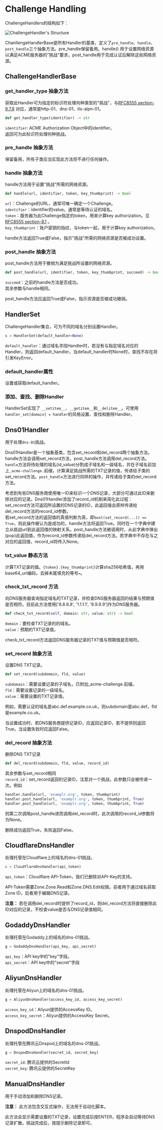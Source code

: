 # Challenge Handling

ChallengeHandlers的结构如下：

![ChallengeHandler's Structure](ChallengeHandler.drawio.svg)

ChanllengeHandlerBase是所有Handler的基类，定义了`pre_handle`、`handle`、`post_handle`三个抽象方法。pre_handle保留备用。handle()
用于设置网络资源以满足ACME服务器的"挑战"要求，post_handle用于完成认证后解除这些网络资源。

## ChallengeHandlerBase

### get_handler_type 抽象方法

获取此Handler可为指定的标识符处理何种类型的"挑战"，与[RFC8555 section-9.7.8](https://datatracker.ietf.org/doc/html/rfc8555#section-9.7.8)
对应，通常是http-01、dns-01、tls-alpn-01。

```python
def get_handler_type(identifier) -> str
```

`identifier`: ACME Authorization Object中的identifier。<br>
返回可为此标识符处理何种挑战。

### pre_handle 抽象方法

保留备用，所有子类应当实现此方法但不进行任何操作。

### handle 抽象方法

handle方法用于设置"挑战"所需的网络资源。

```python
def handle(url, identifier, token, key_thumbprint) -> bool
```

`url`：Challenge的URL，通常可唯一确定一个Challenge。<br>
`identifier`：identifier的value。通常是等待认证的域名。<br>
`token`：服务器为此Challenge指定的token，用来计算key authorization。见[RFC8555 section-8.1](https://datatracker.ietf.org/doc/html/rfc8555#section-8.1) 。<br>
`key_thumbprint`：账户密钥的指纹，与token一起，用于计算key authorization。

handle方法返回True或False，指示"挑战"所需的网络资源是否被成功设置。

### post_handle 抽象方法

post_handle方法用于撤销为满足挑战所设置的网络资源。

```python
def post_handle(url, identifier, token, key_thumbprint, succeed) -> bool
```

`succeed`：之前的handle方法是否成功。<br>
其余参数与handle相同。

post_handle方法应返回True或False，指示资源是否被成功撤销。

## HandlerSet

ChallengeHandler集合，可为不同的域名分别设置Handler。

```python
s = HandlerSet(default_handler=None)
```

`default_handler`：通过域名寻找Handler时，若没有与指定域名对应的Handler，则返回default_handler，当default_handler时None时，查找不存在将引发KeyError。

### default_handler属性

设置或获取default_handler。

### 添加、查找、删除Handler

HandlerSet实现了 `__setitem__`、`__getitem__`和`__delitem__`。可使用`handler_set[domain] = handler`的风格设置、查找和删除Handler。

## Dns01Handler

用于处理`dns-01`挑战。

Dns01Handler是一个抽象基类，包含set_record和del_record两个抽象方法。handle方法会调用set_record方法，post_handle方法调用del_record方法。<br>
`handle`方法将待处理的域名(id_value)分割成子域名和一级域名，并在子域名前加上`_acme-challenge.`前缀，计算满足挑战所需的TXT记录的值，传递给子类的set_record方法。`post_handle`方法进行同样的操作，并传递给子类的del_record方法。

考虑到有些DNS服务商使用唯一ID来标识一个DNS记录，大部分可通过此ID来删除对应的记录。Dns01Handler添加了record_id机制来简化此过程：<br>
set_record方法可返回所设置的DNS记录的ID，此返回值会原样传递给del_record方法的record_id参数。<br>
若set_record方法的返回值的真值判断为真，即`bool(set_record(...)) == True`，则此操作被认为是成功的，handle方法将返回True。同时在一个字典中建立从挑战url到此返回值的映射关系。post_handle方法被调用时，从此字典中弹出(pop)此返回值，作为record_id参数传递给del_record方法。若字典中不存在与之对应的返回值，record_id将传入None。

### txt_value 静态方法

计算TXT记录的值。`{token}.{key_thumbprint}`计算sha256哈希值，再用base64_url编码，去掉末尾填充的等号`=`。

### check_txt_record 方法

向DNS服务器查询指定域名的TXT记录，并检查DNS服务器返回的结果与预期值是否相符。目前此方法使用['8.8.8.8', '1.1.1.1', '9.9.9.9']作为DNS服务器。

```python
def check_txt_record(self, domain: str, value: str) -> bool
```

`domain`：要检查TXT记录的的域名。<br>
`value`：预期的TXT记录值。

check_txt_record方法返回DNS服务器记录的TXT值与预期值是否相符。

### set_record 抽象方法

设置DNS TXT记录。

```python
def set_record(subdomain, fld, value)
```

`subdomain`：需要设置记录的子域名，已附加_acme-challenge.前缀。<br>
`fld`：需要设置记录的一级域名。<br>
`value`：需要设置的TXT记录值。

例如，需要认证的域名是abc.def.example.co.uk，则subdomain是abc.def，fld是example.co.uk。

当设置成功时，若DNS服务商提供记录ID，应返回记录ID，若不提供则返回True。当设置失败时应返回False。

### del_record 抽象方法

删除DNS TXT记录

```python
def del_record(subdomain, fld, value, record_id)
```

其余参数与set_record相同<br>
`record_id`：set_record返回的记录ID，注意对一个挑战，此参数只会被传递一次。例如<br>

```python
handler.handle(url, 'examplr.org', token, thumbprint)
handler.post_handle(url, 'examplr.org', token, thumbprint, True)
handler.post_handle(url, 'examplr.org', token, thumbprint, True)
```

则第二次调用post_handle进而调用del_record时，此次调用的record_id参数将为None。

删除成功返回True，失败返回False。

## CloudflareDnsHandler

处理托管在Cloudflare上的域名的dns-01挑战。

```python
c = CloudflareDnsHandler(api_token)
```

`api_token`：Cloudflare API-Token，我们已删除对API-Key的支持。

API-Token需要Zone.Zone.Read和Zone.DNS.Edit权限。前者用于通过域名获取Zone ID，后者用于编辑DNS记录。

**注意：** 若在调用del_record时提供了record_id，则del_record方法将直接删除此ID对应的记录，不检查value是否与DNS记录值相同。

## GodaddyDnsHandler

处理托管在Godaddy上的域名的dns-01挑战。

```python
g = GodaddyDnsHandler(api_key, api_secret)
```

`api_key`：API key中的"key"字段。<br>
`api_secret`：API key中的"secret"字段

## AliyunDnsHandler

处理托管在Aliyun上的域名的dns-01挑战。

```python
g = AliyunDnsHandler(access_key_id, access_key_secret)
```

`access_key_id`：Aliyun提供的AccessKey ID。<br>
`access_key_secret`：Aliyun提供的AccessKey Secret。

## DnspodDnsHandler

处理托管在腾讯云Dnspod上的域名的dns-01挑战。

```python
g = DnspodDnsHandler(secret_id, secret_key)
```

`secret_id`: 腾讯云提供的SecretId<br>
`secret_key`: 腾讯云提供的SecretKey

## ManualDnsHandler

用于手动添加和删除DNS记录。

**注意：** 此方法包含交互式操作，无法用于自动化脚本。

此方法会显示需要设置的TXT记录，设置完成后按ENTER，程序会自动等待DNS记录扩散。挑战完成后，按提示删除记录即可。
